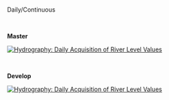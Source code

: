 <br>

Daily/Continuous


<br>

**Master**

[![Hydrography: Daily Acquisition of River Level Values](https://github.com/repatterning/daily/actions/workflows/main.yml/badge.svg?branch=master)](https://github.com/repatterning/daily/actions/workflows/main.yml)

<br>

**Develop**

[![Hydrography: Daily Acquisition of River Level Values](https://github.com/repatterning/daily/actions/workflows/main.yml/badge.svg?branch=develop)](https://github.com/repatterning/daily/actions/workflows/main.yml)

<br>
<br>

<br>
<br>

<br>
<br>

<br>
<br>
